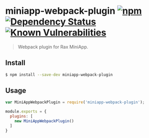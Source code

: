 # miniapp-webpack-plugin [![npm](https://img.shields.io/npm/v/miniapp-webpack-plugin.svg)](https://www.npmjs.com/package/miniapp-webpack-plugin) [![Dependency Status](https://david-dm.org/alibaba/rax.svg?path=packages/miniapp-webpack-plugin)](https://david-dm.org/alibaba/rax.svg?path=packages/miniapp-webpack-plugin) [![Known Vulnerabilities](https://snyk.io/test/npm/miniapp-webpack-plugin/badge.svg)](https://snyk.io/test/npm/miniapp-webpack-plugin)

> Webpack plugin for Rax MiniApp.

## Install

```sh
$ npm install --save-dev miniapp-webpack-plugin
```

## Usage

```javascript
var MiniAppWebpackPlugin = require('miniapp-webpack-plugin');

module.exports = {
  plugins: [
    new MiniAppWebpackPlugin()
  ]
}
```
